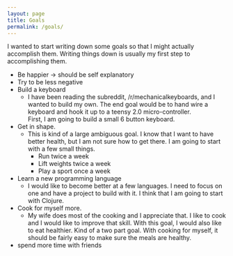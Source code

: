 ```yaml
---
layout: page
title: Goals
permalink: /goals/
---
```


I wanted to start writing down some goals so that I might actually
accomplish them.  Writing things down is usually my first step to
accomplishing them.  

- Be happier -> should be self explanatory
- Try to be less negative
- Build a keyboard
  - I have been reading the subreddit, /r/mechanicalkeyboards, and I
  wanted to build my own.  The end goal would be to hand wire a
  keyboard and hook it up to a teensy 2.0 micro-controller.  
  First, I am going to build a small 6 button keyboard.
- Get in shape.
  - This is kind of a large ambiguous goal.  I know that I want to
  have better health, but I am not sure how to get there.  I am
  going to start with a few small things.
    - Run twice a week
    - Lift weights twice a week
    - Play a sport once a week
- Learn a new programming language
  - I would like to become better at a few languages.  I need to
  focus on one and have a project to build with it.  I think that
  I am going to start with Clojure.
- Cook for myself more.
  - My wife does most of the cooking and I appreciate that.  I like
  to cook and I would like to improve that skill.  With this goal,
  I would also like to eat healthier.  Kind of a two part goal.  With
  cooking for myself, it should be fairly easy to make sure the meals
  are healthy.
- spend more time with friends
